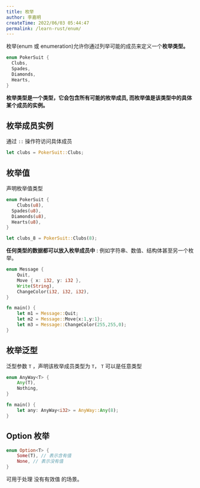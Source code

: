 ```yaml
---
title: 枚举
author: 李嘉明
createTime: 2022/06/03 05:44:47
permalink: /learn-rust/enum/
---
```


枚举(enum 或 enumeration)允许你通过列举可能的成员来定义一个**枚举类型。**

```rust
enum PokerSuit {
  Clubs,
  Spades,
  Diamonds,
  Hearts,
}
```

**枚举类型是一个类型，它会包含所有可能的枚举成员, 而枚举值是该类型中的具体某个成员的实例。**

## 枚举成员实例

通过 `::` 操作符访问具体成员

```rust
let clubs = PokerSuit::Clubs;
```

## 枚举值

声明枚举值类型

```rust
enum PokerSuit {
	Clubs(u8),
  Spades(u8),
  Diamonds(u8),
  Hearts(u8),
}

let clubs_8 = PokerSuit::Clubs(8);
```

**任何类型的数据都可以放入枚举成员中** : 例如字符串、数值、结构体甚至另一个枚举。

```rust
enum Message {
    Quit,
    Move { x: i32, y: i32 },
    Write(String),
    ChangeColor(i32, i32, i32),
}

fn main() {
    let m1 = Message::Quit;
    let m2 = Message::Move{x:1,y:1};
    let m3 = Message::ChangeColor(255,255,0);
}
```

## 枚举泛型

泛型参数 `T` ，声明该枚举成员类型为 `T`， `T` 可以是任意类型

```rust
enum AnyWay<T> {
	Any(T),
	Nothing,
}

fn main() {
	let any: AnyWay<i32> = AnyWay::Any(8);
}
```

## Option 枚举

```rust
enum Option<T> {
	Some(T), // 表示含有值
	None, // 表示没有值
}
```

可用于处理 没有有效值 的场景。
